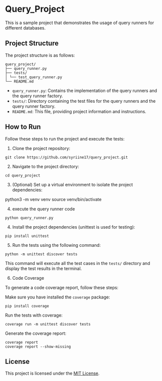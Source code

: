 # Query_Project

This is a sample project that demonstrates the usage of query runners for different databases.

## Project Structure

The project structure is as follows:

```shell
query_project/
├── query_runner.py
├── tests/
│ └── test_query_runner.py
└── README.md
```



- `query_runner.py`: Contains the implementation of the query runners and the query runner factory.
- `tests/`: Directory containing the test files for the query runners and the query runner factory.
- `README.md`: This file, providing project information and instructions.

## How to Run

Follow these steps to run the project and execute the tests:

1. Clone the project repository:

```shell
git clone https://github.com/syriine17/query_project.git
```


2. Navigate to the project directory:

```shell
cd query_project
```


3. (Optional) Set up a virtual environment to isolate the project dependencies:

python3 -m venv venv
source venv/bin/activate

4. execute the query runner code

```shell
python query_runner.py
```


4. Install the project dependencies (unittest is used for testing):

```shell
pip install unittest
```


5. Run the tests using the following command:

```shell
python -m unittest discover tests
```


This command will execute all the test cases in the `tests/` directory and display the test results in the terminal.

6. Code Coverage

To generate a code coverage report, follow these steps:

Make sure you have installed the `coverage` package:

```shell
pip install coverage
```

Run the tests with coverage:

```shell
coverage run -m unittest discover tests
```

Generate the coverage report:

```shell
coverage report
coverage report --show-missing
```

## License

This project is licensed under the [MIT License](LICENSE).






